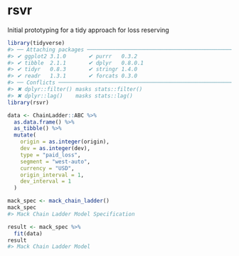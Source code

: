 
<!-- README.md is generated from README.Rmd. Please edit that file -->

# rsvr

<!-- badges: start -->

<!-- badges: end -->

Initial prototyping for a tidy approach for loss reserving

``` r
library(tidyverse)
#> ── Attaching packages ──────────────────────────────────────────────────────────────────────── tidyverse 1.2.1 ──
#> ✔ ggplot2 3.1.0       ✔ purrr   0.3.2  
#> ✔ tibble  2.1.1       ✔ dplyr   0.8.0.1
#> ✔ tidyr   0.8.3       ✔ stringr 1.4.0  
#> ✔ readr   1.3.1       ✔ forcats 0.3.0
#> ── Conflicts ─────────────────────────────────────────────────────────────────────────── tidyverse_conflicts() ──
#> ✖ dplyr::filter() masks stats::filter()
#> ✖ dplyr::lag()    masks stats::lag()
library(rsvr)

data <- ChainLadder::ABC %>%
  as.data.frame() %>%
  as_tibble() %>%
  mutate(
    origin = as.integer(origin),
    dev = as.integer(dev),
    type = "paid_loss",
    segment = "west-auto",
    currency = "USD",
    origin_interval = 1,
    dev_interval = 1
  )

mack_spec <- mack_chain_ladder()
mack_spec
#> Mack Chain Ladder Model Specification

result <- mack_spec %>% 
  fit(data)
result
#> Mack Chain Ladder Model
```
